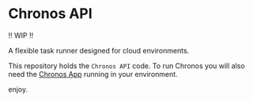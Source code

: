 # Chronos API

!! WIP !!

A flexible task runner designed for cloud environments.

This repository holds the `Chronos API` code. To run Chronos you will also need the [Chronos App](https://github.com/asbjornenge/chronos-app) running in your environment.

enjoy.
